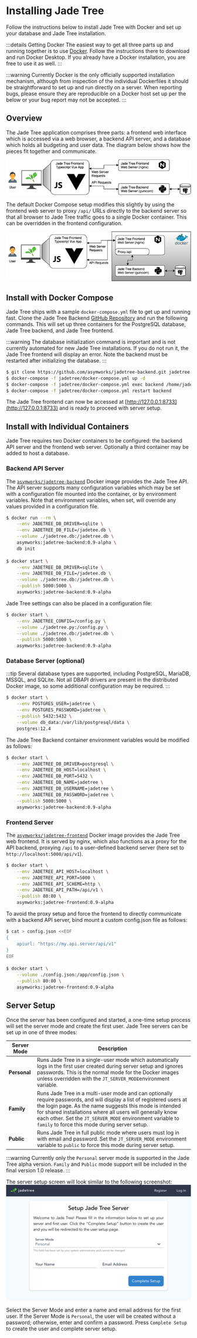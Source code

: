# Installing Jade Tree

Follow the instructions below to install Jade Tree with Docker and set up your
database and Jade Tree installation.

:::details Getting Docker
The easiest way to get all three parts up and running together is to use
[Docker](https://docker.com/get-started). Follow the instructions there to
download and run Docker Desktop. If you already have a Docker installation,
you are free to use it as well.
:::

:::warning
Currently Docker is the only officially supported installation mechanism,
although from inspection of the individual Dockerfiles it should be
straightforward to set up and run directly on a server. When reporting bugs,
please ensure they are reproducible on a Docker host set up per the below or
your bug report may not be accepted.
:::

## Overview

The Jade Tree application comprises three parts: a frontend web interface which
is accessed via a web browser, a backend API server, and a database which holds
all budgeting and user data. The diagram below shows how the pieces fit together
and communicate.

![Jade Tree Architecture](../../images/jt-architecture.png)

The default Docker Compose setup modifies this slightly by using the frontend
web server to proxy `/api/` URLs directly to the backend server so that all
browser to Jade Tree traffic goes to a single Docker container. This can be
overridden in the frontend configuration.

![Docker Architecture](../../images/jt-architecture-docker.png)

## Install with Docker Compose

Jade Tree ships with a sample `docker-compose.yml` file to get up and running
fast. Clone the Jade Tree Backend [GitHub Repository](https://github.com/asymworks/jadetree-backend)
and run the following commands. This will set up three containers for the
PostgreSQL database, Jade Tree backend, and Jade Tree frontend.

:::warning
The database initialization command is important and is not currently automated
for new Jade Tree installations. If you do not run it, the Jade Tree frontend
will display an error. Note the backend must be restarted after initializing
the database.
:::

```sh
$ git clone https://github.com/asymworks/jadetree-backend.git jadetree
$ docker-compose -f jadetree/docker-compose.yml up -d
$ docker-compose -f jadetree/docker-compose.yml exec backend /home/jadetree/docker-entry.sh db init
$ docker-compose -f jadetree/docker-compose.yml restart backend
```

The Jade Tree frontend can now be accessed at [http://127.0.0.1:8733](http://127.0.0.1:8733)
and is ready to proceed with server setup.

## Install with Individual Containers

Jade Tree requires two Docker containers to be configured: the backend API
server and the frontend web server. Optionally a third container may be added
to host a database.

### Backend API Server

The [`asymworks/jadetree-backend`](https://hub.docker.com/r/asymworks/jadetree-backend)
Docker image provides the Jade Tree API. The API server supports many
configuration variables which may be set with a configuration file mounted into
the container, or by environment variables. Note that environment variables,
when set, will override any values provided in a configuration file.

```sh
$ docker run --rm \
    --env JADETREE_DB_DRIVER=sqlite \
    --env JADETREE_DB_FILE=/jadetee.db \
    --volume ./jadetree.db:/jadetree.db \
    asymworks:jadetree-backend:0.9-alpha \
    db init

$ docker start \
    --env JADETREE_DB_DRIVER=sqlite \
    --env JADETREE_DB_FILE=/jadetee.db \
    --volume ./jadetree.db:/jadetree.db \
    --publish 5000:5000 \
    asymworks:jadetree-backend:0.9-alpha
```

Jade Tree settings can also be placed in a configuration file:

```sh
$ docker start \
    --env JADETREE_CONFIG=/config.py \
    --volume ./jadetree.py:/config.py \
    --volume ./jadetree.db:/jadetree.db \
    --publish 5000:5000 \
    asymworks:jadetree-backend:0.9-alpha
```

### Database Server (optional)

:::tip
Several database types are supported, including PostgreSQL, MariaDB, MSSQL, and
SQLite. Not all DBAPI drivers are present in the distributed Docker image, so
some additional configuration may be required.
:::

```sh
$ docker start \
    --env POSTGRES_USER=jadetree \
    --env POSTGRES_PASSWORD=jadetree \
    --publish 5432:5432 \
    --volume db_data:/var/lib/postgresql/data \
    postgres:12.4
```

The Jade Tree Backend container environment variables would be modified as
follows:

```sh
$ docker start \
    --env JADETREE_DB_DRIVER=postgresql \
    --env JADETREE_DB_HOST=localhost \
    --env JADETREE_DB_PORT=5432 \
    --env JADETREE_DB_NAME=jadetree \
    --env JADETREE_DB_USERNAME=jadetree \
    --env JADETREE_DB_PASSWORD=jadetree \
    --publish 5000:5000 \
    asymworks:jadetree-backend:0.9-alpha
```

### Frontend Server

The [`asymworks/jadetree-frontend`](https://hub.docker.com/r/asymworks/jadetree-frontend)
Docker image provides the Jade Tree web frontend. It is served by nginx, which
also functions as a proxy for the API backend, proxying `/api` to a user-defined
backend server (here set to `http://localhost:5000/api/v1`).

```sh
$ docker start \
    --env JADETREE_API_HOST=localhost \
    --env JADETREE_API_PORT=5000 \
    --env JADETREE_API_SCHEME=http \
    --env JADETREE_API_PATH=/api/v1 \
    --publish 80:80 \
    asymworks:jadetree-frontend:0.9-alpha
```

To avoid the proxy setup and force the frontend to directly communicate with a
backend API server, bind mount a custom config.json file as follows:

```sh
$ cat > config.json <<EOF
{
    apiurl: "https://my.api.server/api/v1"
}
EOF

$ docker start \
    --volume ./config.json:/app/config.json \
    --publish 80:80 \
    asymworks:jadetree-frontend:0.9-alpha
```

## Server Setup

Once the server has been configured and started, a one-time setup process will set the server mode and create the first user. Jade Tree servers can be set up in one of three modes:

| Server Mode | Description |
|-|-|
| **Personal** | Runs Jade Tree in a single-user mode which automatically logs in the first user created during server setup and ignores passwords. This is the normal mode for the Docker images unless overridden with the `JT_SERVER_MODE`environment variable. |
| **Family** | Runs Jade Tree in a multi-user mode and can optionally require passwords, and will display a list of registered users at the login page. As the name suggests this mode is intended for shared installations where all users will generally know each other. Set the `JT_SERVER_MODE` environment variable to `family` to force this mode during server setup. |
| **Public** | Runs Jade Tree in full public mode where users must log in with email and password. Set the `JT_SERVER_MODE` environment variable to `public` to force this mode during server setup. |

:::warning
Currently only the `Personal` server mode is supported in the Jade Tree alpha
version. `Family` and `Public` mode support will be included in the final
version 1.0 release.
:::

The server setup screen will look similar to the following screenshot:
![Setup Screen](../../images/jt-server-setup.png)

Select the Server Mode and enter a name and email address for the first user. If the Server Mode is `Personal`, the user will be created without a password; otherwise, enter and confirm a password.  Press `Complete Setup` to create the user and complete server setup.
